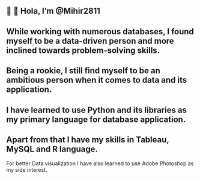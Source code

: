 👋 👀 Hola, I’m @Mihir2811
- 
While working with numerous databases, I found myself to be a data-driven person and more inclined towards problem-solving skills. 
- 
Being a rookie, I still find myself to be an ambitious person when it comes to data and its application. 
-
I have learned to use Python and its libraries as my primary language for database application. 
-
Apart from that I have my skills in Tableau, MySQL and R language. 
-
For better Data visualization I have also learned to use Adobe Photoshop as my side interest.
